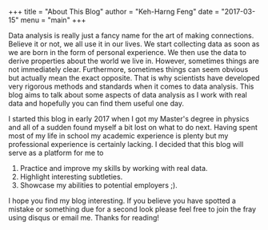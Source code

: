 +++
title = "About This Blog"
author = "Keh-Harng Feng"
date = "2017-03-15"
menu = "main"
+++

Data analysis is really just a fancy name for the art of making connections. 
Believe it or not, we all use it in our lives. We start collecting data as soon 
as we are born in the form of personal experience. We then use the data to derive 
properties about the world we live in. However, sometimes things are not immediately 
clear. Furthermore, sometimes things can seem obvious but actually mean the exact 
opposite. That is why scientists have developed very rigorous methods and standards 
when it comes to data analysis. This blog aims to talk about some aspects of 
data analysis as I work with real data and hopefully you can find them useful 
one day.

I started this blog in early 2017 when I got my Master's degree in physics and 
all of a sudden found myself a bit lost on what to do next. Having spent most of 
my life in school my academic experience is plenty but my professional experience 
is certainly lacking. I decided that this blog will serve as a platform for me to 

1. Practice and improve my skills by working with real data.
2. Highlight interesting subtleties.
3. Showcase my abilities to potential employers ;).

I hope you find my blog interesting. If you believe you have spotted a mistake 
or something due for a second look please feel free to join the fray using 
disqus or email me. Thanks for reading!
